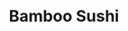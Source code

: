 ---
layout: place
title: "Bamboo Sushi"
permalink: /oregon/portland/bamboo-sushi.html
stateAbbr: OR
stateName: Oregon
cityName: Portland
seo:
  name: "Bamboo Sushi"
  type: Restaurant
  links: null
description: "Looking for sushi in Portland, Oregon? Check out Bamboo Sushi for a delightful Japanese dining experience. Enjoy a variety of sushi and other dishes in a wel..."
place_id: ChIJeTluBgMKlVQRMlEyE-oSSAU
photos:
  - name: >-
      places/ChIJeTluBgMKlVQRMlEyE-oSSAU/photos/AeeoHcInt-wmxAQGFlvQgMu6ixEGFWZX0Aij6n6bJ8TU-5t8v8ib1Sjlfp2ayu9twuyI5CPVJChrt9TY6ciXH6dWNvYH8TNBpPb6QaoRVlU3m8krNDAJGURMtjdDsVtWMWK_tBUf_oyK6mzj-bB2bkk7D7Es8M9qrReIK1gj_lPiHesPvCpRlgh-ltu1VHTMluMJv5WwS3u_OazFikFmkeN4uCarzWOskIugA4Jbg4lUCAyY8D507asr956dfRxCSR6DmHgR5dfBUxs3KMI6iMxiMGF0ioeh8YCR9i1i9p9khHErkGcYp3mMBGiAcv-mdb7xKQyqCw6dNmt87TgCqdsRxhUf6jXIIbzral24mM25qHg1rloEwBoqAkfnT3UKDsVtCgRyPqvsU8EEXbqEFeJOQbbi7jJmaev55TzcRxYu7Es
    widthPx: 2268
    heightPx: 3187
    authorAttributions:
      - displayName: Lawrence Marcus
        uri: https://maps.google.com/maps/contrib/111383913900870229200
        photoUri: >-
          https://lh3.googleusercontent.com/a-/ALV-UjXMVCBGhFNKu1wMYEv-UnU5efZ0acKD_ouRVCu-6xG_v-qpqLNQdA=s100-p-k-no-mo
    flagContentUri: >-
      https://www.google.com/local/imagery/report/?cb_client=maps_api_places.places_api&image_key=!1e10!2sCIHM0ogKEICAgICOpcTYcw&hl=en-US
    googleMapsUri: >-
      https://www.google.com/maps/place//data=!3m4!1e2!3m2!1sCIHM0ogKEICAgICOpcTYcw!2e10!4m2!3m1!1s0x54950a03066e3979:0x54812ea13325132
  - name: >-
      places/ChIJeTluBgMKlVQRMlEyE-oSSAU/photos/AeeoHcKoZZvOKCBUZKdaZwc2IvHePHxRL7TacSpw7vzeyop25K2pjS_vAJZn7HV6rYhZ6h6YumL-oHjlw72NJrYLCfJEzc5jeOXpyQXj6OL3KcyvuPFLE9MoTxFFudbs_1UC-Ces5-GRktVhEuhSR9JeDr5HA2-tnOI0gcRQH7lJjvBAh6u8Ah9I2AcFw1I-3yD_DNBr3j9Vk0fB7LesDUJ6G7lt89BWYZ5hRRoo-o3V96sC7phOaS6IKHPsyoDZUQecrRTDNGb2cul90vwf6esPEWGzIKRYhHrSqp6ygAIIDE54YqI4mVyIJQ_EJuJyfDVzikJJx9VnaZf52L7J4VeirvYwNXx1yZZhUo0O-jHuq0eaQ66oNojNwIRtMn6NynlLCpNI4GOerXg8Kr1f4WBLHa6iQMyiUnccrTKWDXpSQseSNH8U5neKyOFysYFM7g
    widthPx: 2992
    heightPx: 2992
    authorAttributions:
      - displayName: Corim Cox
        uri: https://maps.google.com/maps/contrib/104632239246052921267
        photoUri: >-
          https://lh3.googleusercontent.com/a-/ALV-UjWQo8e2sJqBAWPQdPx1UHZCXPuRRpScjTqlE5gRhvPKJQWEuRcY_w=s100-p-k-no-mo
    flagContentUri: >-
      https://www.google.com/local/imagery/report/?cb_client=maps_api_places.places_api&image_key=!1e10!2sCIABIhAGbzaqqSKanmfiqoYAAh8d&hl=en-US
    googleMapsUri: >-
      https://www.google.com/maps/place//data=!3m4!1e2!3m2!1sCIABIhAGbzaqqSKanmfiqoYAAh8d!2e10!4m2!3m1!1s0x54950a03066e3979:0x54812ea13325132
  - name: >-
      places/ChIJeTluBgMKlVQRMlEyE-oSSAU/photos/AeeoHcK_fVhedhr6ZlwcOK2Ncb2bmcE4eTPeocCmTlzKsAJfUqQMiC6hcPnzsbquRHxDES8VaPxDl-5kLF5pPy7ih6aZScNKBq8mhZtXpeJwkSDEuz6QqwgyjuMZYyBv0msxzvn2qJzbDkzZS7ZIvMph8BNjrcKcQc5_AgFsmzMFkHvF4ypR0nU4T7vIkoPgkvU_jgmXO5UEMOmpsLLIdIGRH5ZhekBDjV_5798_N71EkSc-RVt3Ek8hWbownABp6FL-EHq2twLVgiJ314OHZPvGhOsZOOhpw3Pzf1EPK8CNNQALyLdBP7yfFuDPueQCyZJ11j-cyGkVJWujRheYIeZwV_ep-pS-gTk7LnwofuogSftqsAjrfLHtS38XlTAGuhCibLqia_yt-JBkJCUMusWhAqJF6Ba0wOUqo-jt4685XzpZNLn6
    widthPx: 2080
    heightPx: 1534
    authorAttributions:
      - displayName: Bianca Lok
        uri: https://maps.google.com/maps/contrib/100719632502806843650
        photoUri: >-
          https://lh3.googleusercontent.com/a-/ALV-UjUmScUGS8C4OtE0cyu4qT06f0s6V12lEf5fNIc81_k55eAacmLp=s100-p-k-no-mo
    flagContentUri: >-
      https://www.google.com/local/imagery/report/?cb_client=maps_api_places.places_api&image_key=!1e10!2sCIHM0ogKEICAgIC_i_K3vAE&hl=en-US
    googleMapsUri: >-
      https://www.google.com/maps/place//data=!3m4!1e2!3m2!1sCIHM0ogKEICAgIC_i_K3vAE!2e10!4m2!3m1!1s0x54950a03066e3979:0x54812ea13325132
  - name: >-
      places/ChIJeTluBgMKlVQRMlEyE-oSSAU/photos/AeeoHcIJW-XDauAYzHaZiIRsTkVkKHWyQGHBqO_qjN2q2S-BTJ9pXslILnOjYHv9-Yp9s62DrFi4VP7v6hMdsVziUNq58lwap-srANyJA152icNtnMrY46kBjJnLpDyCsEuogMvzK3XcRun1j2FW1A0nGTRR2pSYj5Iff4vjBt8-3GX8FAWlxi3aIBZ_o3CkOsdWVxVk1ULgJnnQy4fh7vFoXcpOI5Bx3MegZs65ITs3LPGb-C8UHqD9_dPbP8AdfJoRirVsnO4LBkID88KAUQKaIx7c3kKTbphFVPF5uAbrDFg2eWwuBkF-z_o6fvjUBFF1vt_tktmjOucPLilOf-GA0jP0m2x9nP1ufvUvzFociMkxdRTgtD3YRdBzeXhh_Ce9UWUb_6A9qfeUMqW6Ts9N-nNt-rDon31nKqqv_dlqvjx33e3KoyWXc0CW-pVZ9Yj3
    widthPx: 2992
    heightPx: 2992
    authorAttributions:
      - displayName: Corim Cox
        uri: https://maps.google.com/maps/contrib/104632239246052921267
        photoUri: >-
          https://lh3.googleusercontent.com/a-/ALV-UjWQo8e2sJqBAWPQdPx1UHZCXPuRRpScjTqlE5gRhvPKJQWEuRcY_w=s100-p-k-no-mo
    flagContentUri: >-
      https://www.google.com/local/imagery/report/?cb_client=maps_api_places.places_api&image_key=!1e10!2sCIABIhAIN0uGIBQ8AWfiqogACdpj&hl=en-US
    googleMapsUri: >-
      https://www.google.com/maps/place//data=!3m4!1e2!3m2!1sCIABIhAIN0uGIBQ8AWfiqogACdpj!2e10!4m2!3m1!1s0x54950a03066e3979:0x54812ea13325132
  - name: >-
      places/ChIJeTluBgMKlVQRMlEyE-oSSAU/photos/AeeoHcJYFyK97VYKa62OCrwlAz5M0T-oRaEahGF1wfRBjjsYgN-77QSgjwbqCFhdZ-YFNTcmEUDMhPQeKjlKbQWett_HnjTHZLuXKDLBxcJLvzTDhnajlKY2uP2jliIHYf_s-Z8R7tGisZonnWbmrxYqkG6Rbowr7U9WPwTdc_-q8RQbjT6rt7MeT6L60HjarVpxBKuP-FsOphYGsIGxGTi_gbCVOcRu-OoD4VgdkOFDdJjrNgidFRJVuP7H12ScgAgjgm_6BtMhkDDoVIbPpoBHmQe6FvEpsfZXNRqTQ_a8aIj-wrOjAwlQ-E4Bs0zb-hjE4qmg7h7Z1c7ZZ2zrk51e7eNfceg_gjkLIp0HWrV84QlFIHHV_HPEAEjz24qiRwY8b5_GeUErj6J7sKSJZ1jH9zbMDI-jRtl48iTx_v3LTs6Ktg
    widthPx: 3024
    heightPx: 4032
    authorAttributions:
      - displayName: Koko Clémence Lawson
        uri: https://maps.google.com/maps/contrib/102454919686595859888
        photoUri: >-
          https://lh3.googleusercontent.com/a-/ALV-UjWvXZ-amDi2HUAbQ1Y32JiJbWqsuQ0_skrbFdbku74I6290iMmoMQ=s100-p-k-no-mo
    flagContentUri: >-
      https://www.google.com/local/imagery/report/?cb_client=maps_api_places.places_api&image_key=!1e10!2sCIHM0ogKEICAgIDKpt7dJw&hl=en-US
    googleMapsUri: >-
      https://www.google.com/maps/place//data=!3m4!1e2!3m2!1sCIHM0ogKEICAgIDKpt7dJw!2e10!4m2!3m1!1s0x54950a03066e3979:0x54812ea13325132
  - name: >-
      places/ChIJeTluBgMKlVQRMlEyE-oSSAU/photos/AeeoHcLCT6bL2cnj3jhlBsetSjPWYxlFuo8irfGnQyB5HtjWaK8CcidCiMpc2mYVXgOy9YAmMg-uAE83x_cm1LCBLxMa-m93bdolHi2kRoQAosl5a4ckScqapjuodXlLx1HK67LpjgNuJGf9Aihuvn89Z99SGsv9gc26e1VYjjmKicyXwraESai9ArW4LPM5ZTywYY2fOtk8KR5s1HZjk8iMHglK6qRqtnKxtpj5-g5qpIvmKMwpw_pocnZobxnfHkq-CzsngD3JoZOpmYgvvrRIfAl0o31E_MrQOagl2TQJZYdgSOGlDkpzLbbscdAEn95p6qO3e_y83_MoA4700jz_TUqM8WtR0nWjcwyHm3BghCmJHeeSoWl6fYIGtWAFsTIM9p-r8urD1CJ9zBiMxO8MGtT1ienZULphBLaKJ5gjDdx3VQ
    widthPx: 3024
    heightPx: 4032
    authorAttributions:
      - displayName: Josh Lyman
        uri: https://maps.google.com/maps/contrib/115952423547845956408
        photoUri: >-
          https://lh3.googleusercontent.com/a-/ALV-UjWcCVpgcvBcKM4mNa5oWH-ymyYWU5QsOadqEoQ-zWXwNKdwtQQ_=s100-p-k-no-mo
    flagContentUri: >-
      https://www.google.com/local/imagery/report/?cb_client=maps_api_places.places_api&image_key=!1e10!2sCIHM0ogKEICAgIDT9KScaA&hl=en-US
    googleMapsUri: >-
      https://www.google.com/maps/place//data=!3m4!1e2!3m2!1sCIHM0ogKEICAgIDT9KScaA!2e10!4m2!3m1!1s0x54950a03066e3979:0x54812ea13325132
  - name: >-
      places/ChIJeTluBgMKlVQRMlEyE-oSSAU/photos/AeeoHcLwgib2JEmQGFSrEWuxvm-fc4pgmkCrpKxtD40Nph589k4_sHnZcEpRjtY6C57mAT0v1h0pByTVz9HvpnT_lWCEbpO252quRIJ0nc45IMbRH7TNF0DEnw78ajZKMCIxdlufaI7b6gqNedU28SVAluiI2sjO-ecPDN7s6fMlhQ2sajkkNx1eqWYcL1Wc61XyyQiT5dZyHXmBbSft4WVjZ7iYgs1__2h3664X0OLghBYFM_vCbuoV8bmynNw0vqX9n_UKdFQ36gi8tjywru4Rbk6JrQABw89ZjsZ4Rtee6s24rUmaKgpAfIyFtYksjaqOJ4VjThJZg0QHlY_KN2Zlw9t3EleYsiUQcdxZ-oO1JbVy4q_Xb5cLCkHt89oCc0CjYxcG-QvYj8LFizt2TDA4FKjetmdFWDNlBCWS_9g5r9gEdA
    widthPx: 3024
    heightPx: 4032
    authorAttributions:
      - displayName: Morrison Club
        uri: https://maps.google.com/maps/contrib/107559088492219844621
        photoUri: >-
          https://lh3.googleusercontent.com/a/ACg8ocJF-Ib2eYybKWaoZMIAn47reD5rxh5Cc-CNaYQODntxn9kX=s100-p-k-no-mo
    flagContentUri: >-
      https://www.google.com/local/imagery/report/?cb_client=maps_api_places.places_api&image_key=!1e10!2sCIHM0ogKEICAgIDXtqTdbQ&hl=en-US
    googleMapsUri: >-
      https://www.google.com/maps/place//data=!3m4!1e2!3m2!1sCIHM0ogKEICAgIDXtqTdbQ!2e10!4m2!3m1!1s0x54950a03066e3979:0x54812ea13325132
  - name: >-
      places/ChIJeTluBgMKlVQRMlEyE-oSSAU/photos/AeeoHcJA-zVh503EaROA5GN3AZkAyIo0BYI2OB2dp9AyxeooFBNU4Mmq6stxKCLQWo35y02sS0mJVmyf3o7NBboH5LkUZ2aOq72hubjvDDZCzDfjGQLqaaRBrHUY8ePGS23-wtfHGESFLUNoSq3QFkY5NJm-m6gbiEXobaBk1yxyHkYy9EIxJYKiO3oA1FGet7kZycUiiaS3KwKqkTPlLwC2zdBCyDNhlMYIt2rTeINupdBpjklM-g3CoO2ZXjIZ3gX91NvIkbJev6mw5_uQilWjZ3PrHULC-0FTfbXCXgMIg9ZXun-nOprLnHiNM4v3K0W7ETl-kgNOfQrls6E-sm4vqwMcIl93W5lZD8gYurs8Grw0n5gL5WTLksRE5kPR6eDo13tUbbxFDPtk8Z2ZEMmhTq1nLwk5Hgipp77IOYHrBdxJNA
    widthPx: 3024
    heightPx: 4032
    authorAttributions:
      - displayName: Erika M
        uri: https://maps.google.com/maps/contrib/114474009329505357095
        photoUri: >-
          https://lh3.googleusercontent.com/a-/ALV-UjV3qLJWw_D0bpFM-AJXiPcpGb0uK4VfP84a0jEDckNQzETODKU=s100-p-k-no-mo
    flagContentUri: >-
      https://www.google.com/local/imagery/report/?cb_client=maps_api_places.places_api&image_key=!1e10!2sCIHM0ogKEICAgID95PWjHw&hl=en-US
    googleMapsUri: >-
      https://www.google.com/maps/place//data=!3m4!1e2!3m2!1sCIHM0ogKEICAgID95PWjHw!2e10!4m2!3m1!1s0x54950a03066e3979:0x54812ea13325132
  - name: >-
      places/ChIJeTluBgMKlVQRMlEyE-oSSAU/photos/AeeoHcJMZbOwvrPZ5S099q7AJTpW-1emSG659JwxPepV4wuGwj6_-Wvh0Evu2Yarn5ELAmdCQlowYsn2_w0hF5m7TfPuNrhAgiGPE-MoBK3WoX2tFeHSx0R1vvyJQfSSrOXFGRB-mnCfSnqN-J5HSZFYlX8aPKWDqOshmU8nAErsOyAQ33pIzmXMPgfTwFrLLIiNhH07q4BXz2Gto_iI87HIVDD7AoPLwPNTMhmQds16Y5ZDZq8V0meyNzvzFZCozmW3hBoXh-oKFCrAT4R9zEE7Jm4lQvaAw5NGye8X0is8VL4PM1dSF9qvNobe8KhvTY0d7PJCXj-0Arv5VzfWU5ddu9RgYfsXCltK7EmbkINVomXrFzhcffVqeA3RTLLeWbWtOQZ0beRGXLl0t4pn5VggNyf6Gg02ZUf6498PWLYsWJBmrw
    widthPx: 3024
    heightPx: 4032
    authorAttributions:
      - displayName: Sushmita Kadam
        uri: https://maps.google.com/maps/contrib/114954768165184257763
        photoUri: >-
          https://lh3.googleusercontent.com/a-/ALV-UjWhouCtIP54IWvaG2BaQYOqJYwhVD-l-nAQWXTy8nrzmsydvGW5=s100-p-k-no-mo
    flagContentUri: >-
      https://www.google.com/local/imagery/report/?cb_client=maps_api_places.places_api&image_key=!1e10!2sCIHM0ogKEICAgIDr87nNcQ&hl=en-US
    googleMapsUri: >-
      https://www.google.com/maps/place//data=!3m4!1e2!3m2!1sCIHM0ogKEICAgIDr87nNcQ!2e10!4m2!3m1!1s0x54950a03066e3979:0x54812ea13325132
  - name: >-
      places/ChIJeTluBgMKlVQRMlEyE-oSSAU/photos/AeeoHcKwKiKsCo4iSTgmisDnzAER6jeSAYU8qjDO624i9fGGTKG35BPj1RjjvRvBtUAhNE4a6_UA4AJiQpDQlp75-iMA6ULwAff4E1zMIoA-5VHm9DdrDRN57VYcXe0CP9zB53ksa5hjEUrnWamOvzN8di6lnrPoJn7vOZUKT62F_8W9eqdelxxLG3KA553qirvr36sD6eVw-7LWi9PnACRCy-kJL5rwQisn7X7BC65gFiAyVtZGw1LVe18gtEquKA1IUESLaJ9z-udxb7AKzMdPM55IiZYPlTWMWvRypVEG1knUppVJaG2D8KKyoKNJs1ngno23_gERBv_iSF5BYddo4uXkbctIcEJWuyB_eBpjETGGvP-HXin85FtnOtl4ZeM8lA8ggSqlzuQnyI7MChsZrrvtjwkkCjpI54aUeVjBX_Pz2A
    widthPx: 4032
    heightPx: 3024
    authorAttributions:
      - displayName: Shayan Joobbani
        uri: https://maps.google.com/maps/contrib/114519563436166634665
        photoUri: >-
          https://lh3.googleusercontent.com/a-/ALV-UjUMo8_2lNS4F1twL5nZDBHjLNTzQoQVNR2TA0G--q6yHUx3RNI=s100-p-k-no-mo
    flagContentUri: >-
      https://www.google.com/local/imagery/report/?cb_client=maps_api_places.places_api&image_key=!1e10!2sCIHM0ogKEICAgICus_mgNw&hl=en-US
    googleMapsUri: >-
      https://www.google.com/maps/place//data=!3m4!1e2!3m2!1sCIHM0ogKEICAgICus_mgNw!2e10!4m2!3m1!1s0x54950a03066e3979:0x54812ea13325132
address: 404 SW 12th Ave, Portland, OR 97205, USA
street: 404 SW 12th Ave
city: Portland
state: OR
zip: '97205'
country: USA
neighborhood: Southwest Portland
latitude: '45.522402'
longitude: '-122.682936'
accessibility_options:
  wheelchairAccessibleParking: true
  wheelchairAccessibleEntrance: true
  wheelchairAccessibleRestroom: true
  wheelchairAccessibleSeating: true
business_status: OPERATIONAL
name: Bamboo Sushi
google_maps_links:
  directionsUri: >-
    https://www.google.com/maps/dir//''/data=!4m7!4m6!1m1!4e2!1m2!1m1!1s0x54950a03066e3979:0x54812ea13325132!3e0
  placeUri: https://maps.google.com/?cid=380574965066518834
  writeAReviewUri: >-
    https://www.google.com/maps/place//data=!4m3!3m2!1s0x54950a03066e3979:0x54812ea13325132!12e1
  reviewsUri: >-
    https://www.google.com/maps/place//data=!4m4!3m3!1s0x54950a03066e3979:0x54812ea13325132!9m1!1b1
  photosUri: >-
    https://www.google.com/maps/place//data=!4m3!3m2!1s0x54950a03066e3979:0x54812ea13325132!10e5
primary_type: Sushi Restaurant
opening_hours:
  regular: null
  current: null
secondary_opening_hours:
  regular:
    weekdayDescriptions: null
    type: null
  current:
    weekdayDescriptions: null
    type: null
phone: null
price_level: null
price_range: null
rating: null
rating_count: 0
website: null
reviews: null
parking_options: null
payment_options: null
allow_dogs: null
curbside_pickup: null
delivery: null
dine_in: null
good_for_children: null
good_for_groups: null
good_for_sports: null
live_music: null
menu_for_children: null
outdoor_seating: null
reservable: null
restroom: null
serves_beer: null
serves_breakfast: null
serves_brunch: null
serves_cocktails: null
serves_coffee: null
serves_dinner: null
serves_dessert: null
serves_lunch: null
serves_vegetarian_food: null
serves_wine: null
takeout: null
summary: null

---